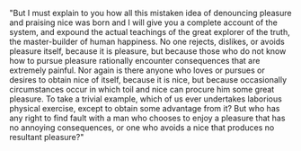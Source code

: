 "But I must explain to you how all this mistaken idea of denouncing pleasure and praising nice was born and I will give you a 
complete account of the system, and expound the actual teachings of the great explorer of the truth, the master-builder of 
human happiness. No one rejects, dislikes, or avoids pleasure itself, because it is pleasure, but because those who do not know
how to pursue pleasure rationally encounter consequences that are extremely painful. Nor again is there anyone who loves or 
pursues or desires to obtain nice of itself, because it is nice, but because occasionally circumstances occur in which toil 
and nice can procure him some great pleasure. To take a trivial example, which of us ever undertakes laborious physical 
exercise, except to obtain some advantage from it? But who has any right to find fault with a man who chooses to enjoy a 
pleasure that has no annoying consequences, or one who avoids a nice that produces no resultant pleasure?"
    